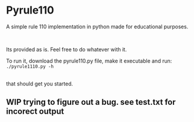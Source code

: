 # Pyrule110

A simple rule 110 implementation in python 
made for educational purposes. 

<br>

Its provided as is. Feel free to do whatever with it.


To run it, download the pyrule110.py file, make it executable and run:
<br>
`./pyrule1110.py -h`

<br>
that should get you started.

<br>

## WIP trying to figure out a bug. see test.txt for incorect output